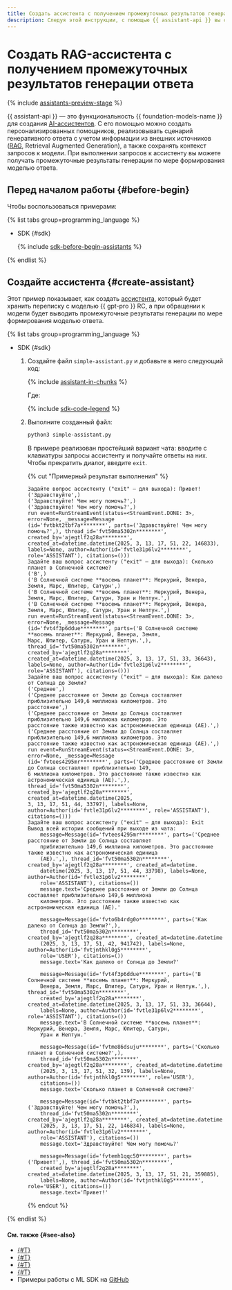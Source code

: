 ```yaml
---
title: Создать ассистента с получением промежуточных результатов генерации ответа
description: Следуя этой инструкции, с помощью {{ assistant-api }} вы сможете создать AI-ассистента с получением промежуточных результатов генерации ответа.
---
```


# Создать RAG-ассистента с получением промежуточных результатов генерации ответа

{% include [assistants-preview-stage](../../../_includes/foundation-models/assistants-preview-stage.md) %}

{{ assistant-api }} — это функциональность {{ foundation-models-name }} для создания [AI-ассистентов](../../concepts/assistant/index.md). С его помощью можно создать персонализированных помощников, реализовывать сценарий генеративного ответа с учетом информации из внешних источников ([RAG](https://ru.wikipedia.org/wiki/Генерация,_дополненная_поиском), Retrieval Augmented Generation), а также сохранять контекст запросов к модели. При выполнении запросов к ассистенту вы можете получать промежуточные результаты генерации по мере формирования моделью ответа.

## Перед началом работы {#before-begin}

Чтобы воспользоваться примерами:

{% list tabs group=programming_language %}

- SDK {#sdk}

  {% include [sdk-before-begin-assistants](../../../_includes/foundation-models/sdk-before-begin-assistants.md) %}

{% endlist %}

## Создайте ассистента {#create-assistant}

Этот пример показывает, как создать [ассистента](../../concepts/assistant/index.md), который будет хранить переписку с моделью {{ gpt-pro }} RC, а при обращении к модели будет выводить промежуточные результаты генерации по мере формирования моделью ответа.

{% list tabs group=programming_language %}

- SDK {#sdk}

  1. Создайте файл `simple-assistant.py` и добавьте в него следующий код:

      {% include [assistant-in-chunks](../../../_includes/foundation-models/examples/assistant-in-chunks.md) %}

      Где:

      {% include [sdk-code-legend](../../../_includes/foundation-models/examples/sdk-code-legend.md) %}

  1. Выполните созданный файл:

      ```bash
      python3 simple-assistant.py
      ```

      В примере реализован простейший вариант чата: вводите с клавиатуры запросы ассистенту и получайте ответы на них. Чтобы прекратить диалог, введите `exit`.

      {% cut "Примерный результат выполнения" %}

      ```text
      Задайте вопрос ассистенту ("exit" — для выхода): Привет!
      ('Здравствуйте',)
      ('Здравствуйте! Чем могу помочь?',)
      ('Здравствуйте! Чем могу помочь?',)
      run event=RunStreamEvent(status=<StreamEvent.DONE: 3>, error=None, _message=Message
      (id='fvtbkt2tbf7a********', parts=('Здравствуйте! Чем могу помочь?',), thread_id='fvt50ma5302n********', 
      created_by='ajegtlf2q28a********', created_at=datetime.datetime(2025, 3, 13, 17, 51, 22, 146833), 
      labels=None, author=Author(id='fvtle31p6lv2********', role='ASSISTANT'), citations=()))
      Задайте ваш вопрос ассистенту ("exit" — для выхода): Сколько планет в Солнечной системе?
      ('В',)
      ('В Солнечной системе **восемь планет**: Меркурий, Венера, Земля, Марс, Юпитер, Сатурн',)
      ('В Солнечной системе **восемь планет**: Меркурий, Венера, Земля, Марс, Юпитер, Сатурн, Уран и Нептун.',)
      ('В Солнечной системе **восемь планет**: Меркурий, Венера, Земля, Марс, Юпитер, Сатурн, Уран и Нептун.',)
      run event=RunStreamEvent(status=<StreamEvent.DONE: 3>, error=None, _message=Message
      (id='fvt4f3p6ddue********', parts=('В Солнечной системе **восемь планет**: Меркурий, Венера, Земля, 
      Марс, Юпитер, Сатурн, Уран и Нептун.',), thread_id='fvt50ma5302n********', 
      created_by='ajegtlf2q28a********', created_at=datetime.datetime(2025, 3, 13, 17, 51, 33, 36643), 
      labels=None, author=Author(id='fvtle31p6lv2********', role='ASSISTANT'), citations=()))
      Задайте ваш вопрос ассистенту ("exit" — для выхода): Как далеко от Солнца до Земли?
      ('Среднее',)
      ('Среднее расстояние от Земли до Солнца составляет приблизительно 149,6 миллиона километров. Это 
      расстояние',)
      ('Среднее расстояние от Земли до Солнца составляет приблизительно 149,6 миллиона километров. Это 
      расстояние также известно как астрономическая единица (АЕ).',)
      ('Среднее расстояние от Земли до Солнца составляет приблизительно 149,6 миллиона километров. Это 
      расстояние также известно как астрономическая единица (АЕ).',)
      run event=RunStreamEvent(status=<StreamEvent.DONE: 3>, error=None, _message=Message
      (id='fvtees4295mr********', parts=('Среднее расстояние от Земли до Солнца составляет приблизительно 149,
      6 миллиона километров. Это расстояние также известно как астрономическая единица (АЕ).',), 
      thread_id='fvt50ma5302n********', created_by='ajegtlf2q28a********', created_at=datetime.datetime(2025, 
      3, 13, 17, 51, 44, 33797), labels=None, author=Author(id='fvtle31p6lv2********', role='ASSISTANT'), 
      citations=()))
      Задайте ваш вопрос ассистенту ("exit" — для выхода): Exit
      Вывод всей истории сообщений при выходе из чата:
          message=Message(id='fvtees4295mr********', parts=('Среднее расстояние от Земли до Солнца составляет 
          приблизительно 149,6 миллиона километров. Это расстояние также известно как астрономическая единица 
          (АЕ).',), thread_id='fvt50ma5302n********', created_by='ajegtlf2q28a********', created_at=datetime.
          datetime(2025, 3, 13, 17, 51, 44, 33798), labels=None, author=Author(id='fvtle31p6lv2********', 
          role='ASSISTANT'), citations=())
          message.text='Среднее расстояние от Земли до Солнца составляет приблизительно 149,6 миллиона 
          километров. Это расстояние также известно как астрономическая единица (АЕ).'

          message=Message(id='fvto6b4rdg0o********', parts=('Как далеко от Солнца до Земли?',), 
          thread_id='fvt50ma5302n********', created_by='ajegtlf2q28a********', created_at=datetime.datetime
          (2025, 3, 13, 17, 51, 42, 941742), labels=None, author=Author(id='fvtjnthkl0g5********', 
          role='USER'), citations=())
          message.text='Как далеко от Солнца до Земли?'

          message=Message(id='fvt4f3p6ddue********', parts=('В Солнечной системе **восемь планет**: Меркурий, 
          Венера, Земля, Марс, Юпитер, Сатурн, Уран и Нептун.',), thread_id='fvt50ma5302n********', 
          created_by='ajegtlf2q28a********', created_at=datetime.datetime(2025, 3, 13, 17, 51, 33, 36644), 
          labels=None, author=Author(id='fvtle31p6lv2********', role='ASSISTANT'), citations=())
          message.text='В Солнечной системе **восемь планет**: Меркурий, Венера, Земля, Марс, Юпитер, Сатурн, 
          Уран и Нептун.'

          message=Message(id='fvtme86dsuju********', parts=('Сколько планет в Солнечной системе?',), 
          thread_id='fvt50ma5302n********', created_by='ajegtlf2q28a********', created_at=datetime.datetime
          (2025, 3, 13, 17, 51, 32, 139), labels=None, author=Author(id='fvtjnthkl0g5********', role='USER'), 
          citations=())
          message.text='Сколько планет в Солнечной системе?'

          message=Message(id='fvtbkt2tbf7a********', parts=('Здравствуйте! Чем могу помочь?',), 
          thread_id='fvt50ma5302n********', created_by='ajegtlf2q28a********', created_at=datetime.datetime
          (2025, 3, 13, 17, 51, 22, 146834), labels=None, author=Author(id='fvtle31p6lv2********', 
          role='ASSISTANT'), citations=())
          message.text='Здравствуйте! Чем могу помочь?'

          message=Message(id='fvtemh1qqc50********', parts=('Привет!',), thread_id='fvt50ma5302n********', 
          created_by='ajegtlf2q28a********', created_at=datetime.datetime(2025, 3, 13, 17, 51, 21, 359885), 
          labels=None, author=Author(id='fvtjnthkl0g5********', role='USER'), citations=())
          message.text='Привет!'
      ```

      {% endcut %}

{% endlist %}

#### См. также {#see-also}

* [{#T}](./create.md)
* [{#T}](./create-with-searchindex.md)
* [{#T}](./create-with-websearch.md)
* [{#T}](../../concepts/assistant/tools/index.md)
* Примеры работы с ML SDK на [GitHub](https://github.com/yandex-cloud/yandex-cloud-ml-sdk/tree/master/examples/sync/assistants)